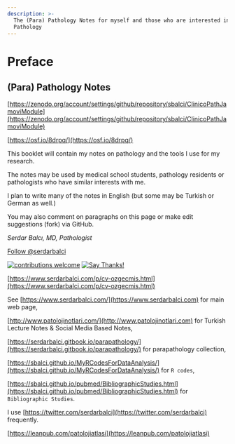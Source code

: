 ```yaml
---
description: >-
  The (Para) Pathology Notes for myself and those who are interested in
  Pathology
---
```


# Preface

## (Para) Pathology Notes

[https://zenodo.org/account/settings/github/repository/sbalci/ClinicoPathJamoviModule](https://zenodo.org/account/settings/github/repository/sbalci/ClinicoPathJamoviModule)

[https://osf.io/8drpq/](https://osf.io/8drpq/)

This booklet will contain my notes on pathology and the tools I use for my research.

The notes may be used by medical school students, pathology residents or pathologists who have similar interests with me.

I plan to write many of the notes in English (but some may be Turkish or German as well.)

You may also comment on paragraphs on this page or make edit suggestions (fork) via GitHub.

_Serdar Balcı, MD, Pathologist_

[Follow @serdarbalci](https://twitter.com/serdarbalci)

[![contributions welcome](https://img.shields.io/badge/contributions-welcome-brightgreen.svg?style=flat)](https://github.com/sbalci/ParaPathology/issues) [![Say Thanks!](https://img.shields.io/badge/Say%20Thanks-!-1EAEDB.svg)](https://saythanks.io/to/sbalci)

[https://www.serdarbalci.com/p/cv-ozgecmis.html](https://www.serdarbalci.com/p/cv-ozgecmis.html)

See [https://www.serdarbalci.com/](https://www.serdarbalci.com) for main web page,

[http://www.patolojinotlari.com/](http://www.patolojinotlari.com) for Turkish Lecture Notes & Social Media Based Notes,

[https://serdarbalci.gitbook.io/parapathology/](https://serdarbalci.gitbook.io/parapathology/) for parapathology collection,

[https://sbalci.github.io/MyRCodesForDataAnalysis/](https://sbalci.github.io/MyRCodesForDataAnalysis/) for `R codes`,

[https://sbalci.github.io/pubmed/BibliographicStudies.html](https://sbalci.github.io/pubmed/BibliographicStudies.html) for `Bibliographic Studies`.

I use [https://twitter.com/serdarbalci](https://twitter.com/serdarbalci) frequently.

[https://leanpub.com/patolojiatlasi](https://leanpub.com/patolojiatlasi)
